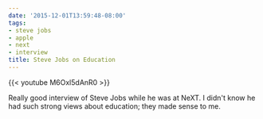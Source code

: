 ```yaml
---
date: '2015-12-01T13:59:48-08:00'
tags:
- steve jobs
- apple
- next
- interview
title: Steve Jobs on Education
---
```


{{< youtube M6Oxl5dAnR0 >}}

Really good interview of Steve Jobs while he was at NeXT. I didn't know he had such strong views about education; they made sense to me.
